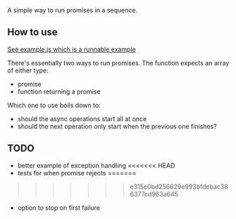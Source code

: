 A simple way to run promises in a sequence.


## How to use
[See example.js which is a runnable example](/example.js)

There's essentially two ways to run promises. The function expects an array of either type:
- promise
- function returning a promise

Which one to use boils down to:
- should the async operations start all at once
- should the next operation only start when the previous one finishes?


## TODO
- better example of exception handling
<<<<<<< HEAD
- tests for when promise rejects
=======
>>>>>>> e315e0bd256629e993bfdebac386377cd963a645
- option to stop on first failure


